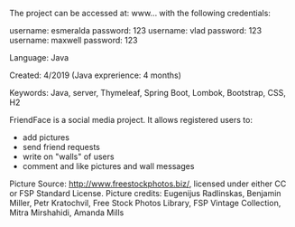 ﻿The project can be accessed at: www...
with the following credentials:

username: esmeralda		password: 123
username: vlad			password: 123
username: maxwell		password: 123

Language: Java

Created: 4/2019 (Java exprerience: 4 months)

Keywords: Java, server, Thymeleaf, Spring Boot, Lombok, Bootstrap, CSS, H2

FriendFace is a social media project. It allows registered users to:

- add pictures
- send friend requests
- write on "walls" of users
- comment and like pictures and wall messages

Picture Source: http://www.freestockphotos.biz/, licensed under either CC or FSP Standard License. Picture credits:
Eugenijus Radlinskas, Benjamin Miller, Petr Kratochvil, Free Stock Photos Library, FSP Vintage Collection, Mitra Mirshahidi, Amanda Mills



